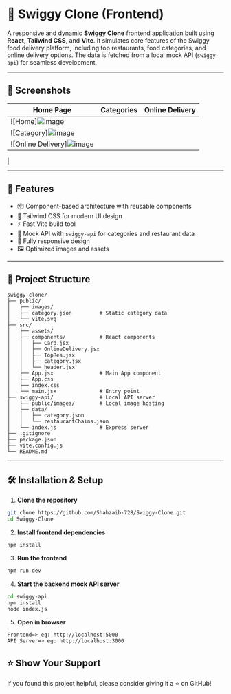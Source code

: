 # 🍔 Swiggy Clone (Frontend)

A responsive and dynamic **Swiggy Clone** frontend application built using **React**, **Tailwind CSS**, and **Vite**. It simulates core features of the Swiggy food delivery platform, including top restaurants, food categories, and online delivery options. The data is fetched from a local mock API (`swiggy-api`) for seamless development.

---

## 📸 Screenshots

| Home Page | Categories | Online Delivery |
|-----------|------------|-----------------|
| ![Home]![image](https://github.com/user-attachments/assets/8258db27-34b0-4595-b711-772e1bec6e33)
 | ![Category]![image](https://github.com/user-attachments/assets/c41541e8-9872-4526-9480-030b1d850b32)
 | ![Online Delivery]![image](https://github.com/user-attachments/assets/485c8210-997f-45a1-938d-4a993caba99a)
 |

---

## 🚀 Features

- 📦 Component-based architecture with reusable components
- 🎨 Tailwind CSS for modern UI design
- ⚡ Fast Vite build tool
- 🧩 Mock API with `swiggy-api` for categories and restaurant data
- 📱 Fully responsive design
- 🖼️ Optimized images and assets

---

## 🧱 Project Structure

```
swiggy-clone/
├── public/
│   ├── images/               
│   ├── category.json         # Static category data
│   └── vite.svg
├── src/
│   ├── assets/               
│   ├── components/           # React components
│   │   ├── Card.jsx
│   │   ├── OnlineDelivery.jsx
│   │   ├── TopRes.jsx
│   │   ├── category.jsx
│   │   └── header.jsx
│   ├── App.jsx               # Main App component
│   ├── App.css
│   ├── index.css
│   └── main.jsx              # Entry point
├── swiggy-api/               # Local API server
│   ├── public/images/        # Local image hosting
│   ├── data/
│   │   ├── category.json
│   │   └── restaurantChains.json
│   └── index.js              # Express server
├── .gitignore
├── package.json
├── vite.config.js
└── README.md
```

---

## 🛠️ Installation & Setup

1. **Clone the repository**
```bash
git clone https://github.com/Shahzaib-728/Swiggy-Clone.git
cd Swiggy-Clone
```

2. **Install frontend dependencies**
```bash
npm install
```

3. **Run the frontend**
```bash
npm run dev
```

4. **Start the backend mock API server**
```bash
cd swiggy-api
npm install
node index.js
```

5. **Open in browser**
```
Frontend=> eg: http://localhost:5000
API Server=> eg: http://localhost:3000
```

## ⭐️ Show Your Support

If you found this project helpful, please consider giving it a ⭐️ on GitHub!

```

